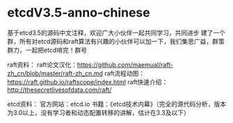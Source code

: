 # etcdV3.5-anno-chinese
基于etcd3.5的源码中文注释，欢迎广大小伙伴一起共同学习，共同进步
建了一个群，所有对etcd源码和raft算法有兴趣的小伙伴可以加一下，我们集思广益，群策群力，一起把etcd啃完！群号

raft资料：
  raft论文汉化：https://github.com/maemual/raft-zh_cn/blob/master/raft-zh_cn.md
  raft流程动图：https://raft.github.io/raftscope/index.html
  raft快速介绍：http://thesecretlivesofdata.com/raft/
 
etcd资料：
  官方网站：etcd.io
  书籍：《etcd技术内幕》（完全的源代码分析，版本为3.0以上，没有学习者和动态配置转移的讲解，估计在3.3及以下）
